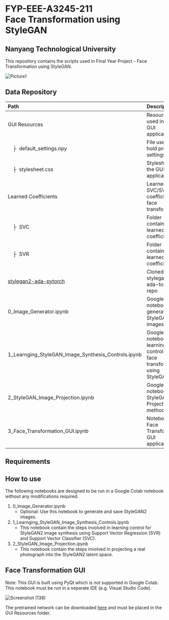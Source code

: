 # FYP-EEE-A3245-211 <br> Face Transformation using StyleGAN

## Nanyang Technological University

This repository contains the scripts used in Final Year Project - Face Transformation using StyleGAN.

![Picture1](https://user-images.githubusercontent.com/67497833/161471635-5c19489d-884f-4ee1-8b44-da977afb83ab.png)

## Data Repository
| Path | Description
| :--- | :----------
| GUI Resources | Resources used in the GUI application
| &ensp;&ensp;&boxvr;&nbsp; default_settings.npy | File used to hold previous settings
| &ensp;&ensp;&boxvr;&nbsp; stylesheet.css | Stylesheet for the GUI application
| Learned Coefficients | Learned SVC/SVR coefficients for face transformation
| &ensp;&ensp;&boxvr;&nbsp; SVC | Folder containing all learned SVC coefficients
| &ensp;&ensp;&boxvr;&nbsp; SVR | Folder containing all learned SVR coefficients
| [stylegan2-ada-pytorch](https://nvlabs-fi-cdn.nvidia.com/stylegan2-ada-pytorch/) | Cloned stylegan2-ada-torch repo
| 0_Image_Generator.ipynb | Google Colab notebook for generating StyleGAN2 images
| 1_Learnging_StyleGAN_Image_Synthesis_Controls.ipynb | Google Colab notebook for learning controls for face transformation using StyleGAN2
| 2_StyleGAN_Image_Projection.ipynb | Google Colab notebook for StyleGAN2 Projection method
| 3_Face_Transformation_GUI.ipynb | Notebook for Face Transformation GUI application

## Requirements

## How to use
The following notebooks are designed to be run in a Google Colab notebook without any modifications required. <br>
1. 0_Image_Generator.ipynb
   - Optional: Use this notebook to generate and save StyleGAN2 images.
3. 1_Learnging_StyleGAN_Image_Synthesis_Controls.ipynb
   - This notebook contain the steps involved in learning control for StyleGAN2 image synthesis using Support Vector Regression (SVR) and Support Vector Classifier (SVC).
5. 2_StyleGAN_Image_Projection.ipynb
   - This notebook contain the steps involved in projecting a real photograph into the StyleGAN2 latent space.

## Face Transformation GUI
Note: This GUI is built using PyQt which is not supported in Google Colab. <br>
This notebook must be run in a separate IDE (e.g. Visual Studio Code).

![Screenshot (138)](https://user-images.githubusercontent.com/67497833/161477373-9a54c27a-ff19-4c82-a6a7-b662d12a4a5c.png)

The pretrained network can be downloaded [here](https://drive.google.com/file/d/1igxv6ZP4TFGe_392B-qnSqXnglTKH5yo/view?usp=sharing) and must be placed in the GUI Resources folder. 
